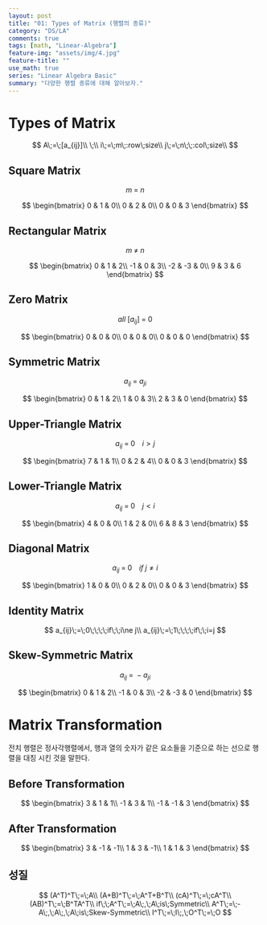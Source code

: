 ```yaml
---
layout: post
title: "01: Types of Matrix (행렬의 종류)"
category: "DS/LA"
comments: true
tags: [math, "Linear-Algebra"]
feature-img: "assets/img/4.jpg"
feature-title: ""
use_math: true
series: "Linear Algebra Basic"
summary: "다양한 행렬 종류에 대해 알아보자."
---
```


# Types of Matrix

$$
A\;=\;[a_{ij}]\\
\;\\
i\;=\;m\;:row\;size\\
j\;=\;n\;\;:col\;size\\
$$

## Square Matrix

$$
m\;=\;n
$$

$$
\begin{bmatrix}
0 & 1 & 0\\
0 & 2 & 0\\
0 & 0 & 3
\end{bmatrix}
$$

## Rectangular Matrix

$$
m\; \ne\;n
$$

$$
\begin{bmatrix}
0 & 1 & 2\\
-1 & 0 & 3\\
-2 & -3 & 0\\
9 & 3 & 6
\end{bmatrix}
$$

## Zero Matrix

$$
all\;[a_{ij}]\;=\;0
$$

$$
\begin{bmatrix}
0 & 0 & 0\\
0 & 0 & 0\\
0 & 0 & 0
\end{bmatrix}
$$

## Symmetric Matrix

$$
a_{ij}\;=\;a_{ji}
$$

$$
\begin{bmatrix}
0 & 1 & 2\\
1 & 0 & 3\\
2 & 3 & 0
\end{bmatrix}
$$

## Upper-Triangle Matrix

$$
a_{ij}\;=\;0\;\;\;\;i>j
$$

$$
\begin{bmatrix}
7 & 1 & 1\\
0 & 2 & 4\\
0 & 0 & 3
\end{bmatrix}
$$

## Lower-Triangle Matrix

$$
a_{ij}\;=\;0\;\;\;\;j<i
$$

$$
\begin{bmatrix}
4 & 0 & 0\\
1 & 2 & 0\\
6 & 8 & 3
\end{bmatrix}
$$

## Diagonal Matrix

$$
a_{ij}\;=\;0\;\;\;\;if\;j\ne i
$$

$$
\begin{bmatrix}
1 & 0 & 0\\
0 & 2 & 0\\
0 & 0 & 3
\end{bmatrix}
$$

## Identity Matrix

$$
a_{ij}\;=\;0\;\;\;\;if\;\;i\ne j\\
a_{ij}\;=\;1\;\;\;\;if\;\;i=j
$$

## Skew-Symmetric Matrix

$$
a_{ij}\;=\;-a_{ji}
$$

$$
\begin{bmatrix}
0 & 1 & 2\\
-1 & 0 & 3\\
-2 & -3 & 0
\end{bmatrix}
$$

# Matrix Transformation

전치 행렬은 정사각행렬에서, 행과 열의 숫자가 같은 요소들을 기준으로 하는 선으로 행렬을 대칭 시킨 것을 말한다.

## Before Transformation

$$
\begin{bmatrix}
3 & 1 & 1\\
-1 & 3 & 1\\
-1 & -1 & 3
\end{bmatrix}
$$

## After Transformation

$$
\begin{bmatrix}
3 & -1 & -1\\
1 & 3 & -1\\
1 & 1 & 3
\end{bmatrix}
$$

## 성질

$$
(A^T)^T\;=\;A\\
(A+B)^T\;=\;A^T+B^T\\
(cA)^T\;=\;cA^T\\
(AB)^T\;=\;B^TA^T\\
if\;\;A^T\;=\;A\;,\;A\;is\;Symmetric\\
A^T\;=\;-A\;,\;A\;,\;A\;is\;Skew-Symmetric\\
I^T\;=\;I\;,\;O^T\;=\;O
$$
